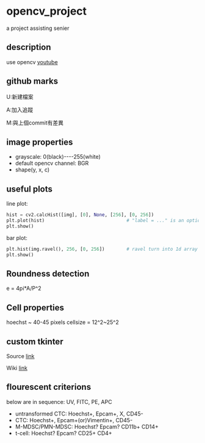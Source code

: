 # opencv_project

a project assisting senier

## description

use opencv [youtube](https://www.youtube.com/watch?v=xjrykYpaBBM)

## github marks

U:新建檔案

A:加入追蹤

M:與上個commit有差異

## image properties

* grayscale: 0(black)----255(white)
* default opencv channel: BGR
* shape(y, x, c)

## useful plots

line plot:

```python
hist = cv2.calcHist([img], [0], None, [256], [0, 256])
plt.plot(hist)                              # "label = ..." is an optional param, then plt.legend()
plt.show()
```

bar plot:

```python
plt.hist(img.ravel(), 256, [0, 256])        # ravel turn into 1d array
plt.show()
```

## Roundness detection

e = 4pi*A/P^2

## Cell properties

hoechst ~ 40-45 pixels
cellsize = 12^2~25^2

## custom tkinter

Source [link](https://github.com/TomSchimansky/CustomTkinter)

Wiki [link](https://github.com/TomSchimansky/CustomTkinter/wiki)

## flourescent criterions

below are in sequence: UV, FITC, PE, APC

* untransformed CTC: Hoechst+, Epcam+, X, CD45-
* CTC: Hoechst+, Epcam+(or)Vimentin+, CD45-
* M-MDSC/PMN-MDSC: Hoechst? Epcam? CD11b+ CD14+
* t-cell: Hoechst? Epcam? CD25+ CD4+

